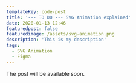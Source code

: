 ```yaml
---
templateKey: code-post
title: '--- TO DO --- SVG Animation explained'
date: 2020-01-13 12:46
featuredpost: false
featuredimage: /assets/svg-animation.png
description: 'This is my description'
tags:
  - SVG Animation
  - Figma
---
```


The post will be available soon.
